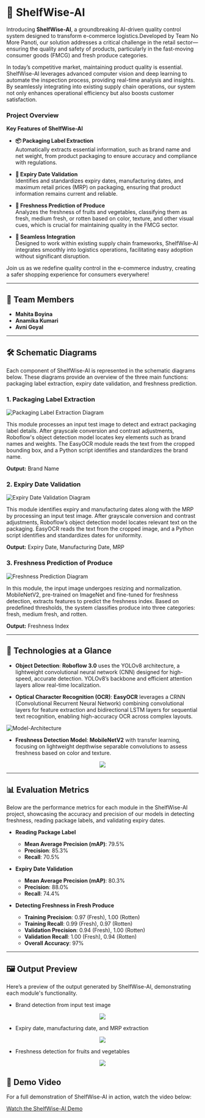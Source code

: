 # 🛒 ShelfWise-AI

Introducing **ShelfWise-AI**, a groundbreaking AI-driven quality control system designed to transform e-commerce logistics.Developed by Team No More Panoti, our solution addresses a critical challenge in the retail sector—ensuring the quality and safety of products, particularly in the fast-moving consumer goods (FMCG) and fresh produce categories.

In today’s competitive market, maintaining product quality is essential. ShelfWise-AI leverages advanced computer vision and deep learning to automate the inspection process, providing real-time analysis and insights. By seamlessly integrating into existing supply chain operations, our system not only enhances operational efficiency but also boosts customer satisfaction.

### Project Overview

**Key Features of ShelfWise-AI**

- **📦 Packaging Label Extraction**  
  Automatically extracts essential information, such as brand name and net weight, from product packaging to ensure accuracy and compliance with regulations.

- **📅 Expiry Date Validation**  
  Identifies and standardizes expiry dates, manufacturing dates, and maximum retail prices (MRP) on packaging, ensuring that product information remains current and reliable.

- **🍎 Freshness Prediction of Produce**  
 Analyzes the freshness of fruits and vegetables, classifying them as fresh, medium fresh, or rotten based on color, texture, and other visual cues, which is crucial for maintaining quality in the FMCG sector.

- **🔄 Seamless Integration**  
  Designed to work within existing supply chain frameworks, ShelfWise-AI integrates smoothly into logistics operations, facilitating easy adoption without significant disruption.
  
Join us as we redefine quality control in the e-commerce industry, creating a safer shopping experience for consumers everywhere!

---
<!--Developed by **Team No More Panoti**, our solution tackles a critical challenge in the retail sector—ensuring the quality and safety of products, especially in the fast-moving consumer goods (FMCG) and fresh produce categories.

In today’s competitive market, maintaining product quality is paramount. ShelfWise-AI harnesses the power of advanced computer vision and deep learning to automate the inspection process, providing real-time analysis and insights. Our system identifies product defects, verifies expiry dates, and assesses freshness, ensuring that only the highest quality items reach the consumers.

By seamlessly integrating into existing supply chain operations, ShelfWise-AI enhances operational efficiency and boosts customer satisfaction. With our innovative approach, we aim to not only streamline logistics but also promote a more sustainable and reliable e-commerce ecosystem.

Join us as we redefine quality control in the e-commerce industry and create a safer shopping experience for consumers everywhere!-->


## 🌟 Team Members
- **Mahita Boyina**
- **Anamika Kumari**
- **Avni Goyal**

---

<!---## 💡 Project Overview

ShelfWise-AI tackles critical challenges in quality assurance for e-commerce and retail logistics. Here’s how it works:

1. **📦 Packaging Label Extraction**  
   Extracts essential information (like brand name and net weight) from product packaging to ensure accuracy and compliance.

2. **📅 Expiry Date Validation**  
   Identifies and standardizes expiry dates, manufacturing dates, and MRP on packaging to maintain up-to-date product information.

3. **🍎 Freshness Prediction of Produce**  
   Assesses the freshness of fruits and vegetables, classifying them as fresh, medium fresh, or rotten based on visual analysis.

--- -->
## 🛠️ Schematic Diagrams

Each component of ShelfWise-AI is represented in the schematic diagrams below. These diagrams provide an overview of the three main functions: packaging label extraction, expiry date validation, and freshness prediction.

### 1. Packaging Label Extraction

![Packaging Label Extraction Diagram](Images/Schematic_d1.png)

This module processes an input test image to detect and extract packaging label details. After grayscale conversion and contrast adjustments, Roboflow's object detection model locates key elements such as brand names and weights. The EasyOCR module reads the text from the cropped bounding box, and a Python script identifies and standardizes the brand name.

**Output:** Brand Name

### 2. Expiry Date Validation

![Expiry Date Validation Diagram](Images/Schematic_d2.png)

This module identifies expiry and manufacturing dates along with the MRP by processing an input test image. After grayscale conversion and contrast adjustments, Roboflow’s object detection model locates relevant text on the packaging. EasyOCR reads the text from the cropped image, and a Python script identifies and standardizes dates for uniformity.

**Output:** Expiry Date, Manufacturing Date, MRP

### 3. Freshness Prediction of Produce

![Freshness Prediction Diagram](Images/Schematic_d3.png)

In this module, the input image undergoes resizing and normalization. MobileNetV2, pre-trained on ImageNet and fine-tuned for freshness detection, extracts features to predict the freshness index. Based on predefined thresholds, the system classifies produce into three categories: fresh, medium fresh, and rotten.

**Output:** Freshness Index

---

## 🚀 Technologies at a Glance

- **Object Detection**: **Roboflow 3.0** uses the YOLOv8 architecture, a lightweight convolutional neural network (CNN) designed for high-speed, accurate detection. YOLOv8’s backbone and efficient attention layers allow real-time localization.

- **Optical Character Recognition (OCR)**: **EasyOCR** leverages a CRNN (Convolutional Recurrent Neural Network) combining convolutional layers for feature extraction and bidirectional LSTM layers for sequential text recognition, enabling high-accuracy OCR across complex layouts.
  
![Model-Architecture](Images/EasyOCR-model-architecture.png)
- **Freshness Detection Model**: **MobileNetV2** with transfer learning, focusing on lightweight depthwise separable convolutions to assess freshness based on color and texture.
<p align="center">
  <img src="Images/freshness-detection-model-architecture.png" />
</p> 

---

## 📊 Evaluation Metrics

Below are the performance metrics for each module in the ShelfWise-AI project, showcasing the accuracy and precision of our models in detecting freshness, reading package labels, and validating expiry dates.

- **Reading Package Label**
  - **Mean Average Precision (mAP)**: 79.5%
  - **Precision**: 85.3%
  - **Recall**: 70.5%

- **Expiry Date Validation**
  - **Mean Average Precision (mAP)**: 80.3%
  - **Precision**: 88.0%
  - **Recall**: 74.4%
    
- **Detecting Freshness in Fresh Produce**
  - **Training Precision**: 0.97 (Fresh), 1.00 (Rotten)
  - **Training Recall**: 0.99 (Fresh), 0.97 (Rotten)
  - **Validation Precision**: 0.94 (Fresh), 1.00 (Rotten)
  - **Validation Recall**: 1.00 (Fresh), 0.94 (Rotten)
  - **Overall Accuracy**: 97%


---

## 🖼️ Output Preview

Here’s a preview of the output generated by ShelfWise-AI, demonstrating each module's functionality.

- Brand detection from input test image
  
<p align="center">
  <img src="Images/Output1.png" />
</p>

- Expiry date, manufacturing date, and MRP extraction
  
<p align="center">
  <img src="Images/Output2.png" />
</p>

- Freshness detection for fruits and vegetables

<p align="center">
  <img src="Images/Output3.png" />
</p>


## 🎥 Demo Video

For a full demonstration of ShelfWise-AI in action, watch the video below:

[Watch the ShelfWise-AI Demo](https://github.com/mahita2104/ShelfWise-AI/raw/main/video.mp4)


